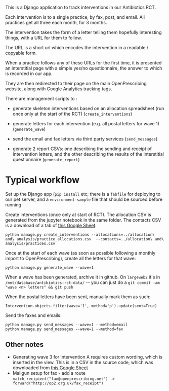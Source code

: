 This is a Django application to track interventions in our Antibiotics RCT.

Each intervention is to a single practice, by fax, post, and
email. All practices get all three each month, for 3 months.

The intervention takes the form of a letter telling them hopefully
interesting things, with a URL for them to follow.

The URL is a short url which encodes the intervention in a readable /
copyable form.

When a practice follows any of these URLs for the first time, it is presented
an interstitial page with a simple yes/no questionnaire, the answer to
which is recorded in our app.

They are then redirected to their page on the main OpenPrescribing
website, along with Google Analytics tracking tags.

There are management scripts to :

* generate skeleton interventions based on an allocation spreadsheet
  (run once only at the start of the RCT) (`create_interventions`)

* generate letters for each intervention (e.g. all postal letters for
  wave 1) (`generate_wave`)

* send the email and fax letters via third party services
  (`send_messages`)

* generate 2 report CSVs: one describing the sending and receipt of
  intervention letters, and the other describing the results of the
  interstitial questionnaire (`generate_report`)

# Typical workflow

Set up the Django app (`pip install` etc; there is a `fabfile` for
deploying to our pet server, and a `environment-sample` file that
should be sourced before running

Create interventions (once only at start of RCT). The allocation CSV is
generated from the jupyter notebook in the same folder.  The contacts
CSV is a download of a tab of [this Google Sheet](https://docs.google.com/spreadsheets/d/1iVtlo-qGaK9KT35FaX94Gu0azei-TLIZZI52TZWvxMg).

    python manage.py create_interventions --allocations=../allocation\ and\ analysis/practice_allocations.csv  --contacts=../allocation\ and\ analysis/practices.csv

Once at the start of each wave (as soon as possible following a
monthly import to OpenPrescribing), create all the letters for that
wave:

    python manage.py generate_wave --wave=1

When a wave has been generated, archive it in github. On `largeweb2` it's in `/mnt/database/antibiotics-rct-data/` -- you can just do a `git commit -am "wave <n> letters" && git push`


When the postal letters have been sent, manually mark them as such:

    Intervention.objects.filter(wave='1', method='p').update(sent=True)

Send the faxes and emails:

    python manage.py send_messages --wave=1 --method=email
    python manage.py send_messages --wave=1 --method=fax


## Other notes

* Generating wave 3 for intervention A requires custom wording, which is inserted in the view. This is in a CSV in the source code, which was downloaded from [this Google Sheet](https://docs.google.com/spreadsheets/d/1Yx9_dWnjscN6FNfes5Q3LT2E2yRdYbQVOY1Q-aZRFQw/edit?usp=drive_web&ouid=112987570757514537466)
* Mailgun setup for fax - add a route `match_recipient("fax@openprescribing.net") -> forward("http://op2.org.uk/fax_receipt")`
